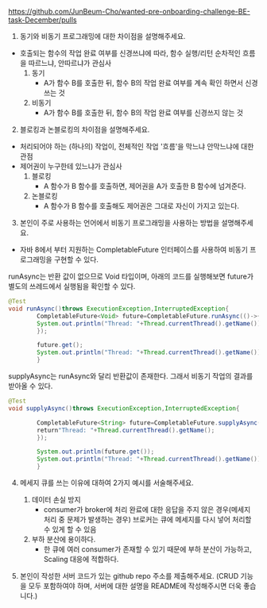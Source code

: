 https://github.com/JunBeum-Cho/wanted-pre-onboarding-challenge-BE-task-December/pulls

1. 동기와 비동기 프로그래밍에 대한 차이점을 설명해주세요.

- 호출되는 함수의 작업 완료 여부를 신경쓰냐에 따라, 함수 실행/리턴 순차적인 흐름을 따르느냐, 안따르냐가 관심사
    1. 동기
        - A가 함수 B를 호출한 뒤, 함수 B의 작업 완료 여부를 계속 확인 하면서 신경쓰는 것
    2. 비동기
        - A가 함수 B를 호출한 뒤, 함수 B의 작업 완료 여부를 신경쓰지 않는 것

2. 블로킹과 논블로킹의 차이점을 설명해주세요.

- 처리되어야 하는 (하나의) 작업이, 전체적인 작업 '흐름'을 막느냐 안막느냐에 대한 관점
- 제어권이 누구한테 있느냐가 관심사
    1. 블로킹
        - A 함수가 B 함수를 호출하면, 제어권을 A가 호출한 B 함수에 넘겨준다.
    2. 논블로킹
        - A 함수가 B 함수를 호출해도 제어권은 그대로 자신이 가지고 있는다.

3. 본인이 주로 사용하는 언어에서 비동기 프로그래밍을 사용하는 방법을 설명해주세요.

- 자바 8에서 부터 지원하는 CompletableFuture 인터페이스를 사용하여 비동기 프로그래밍을 구현할 수 있다.

runAsync는 반환 값이 없으므로 Void 타입이며, 아래의 코드를 실행해보면 future가 별도의 쓰레드에서 실행됨을 확인할 수 있다.

```java
@Test
void runAsync()throws ExecutionException,InterruptedException{
		CompletableFuture<Void> future=CompletableFuture.runAsync(()->{
		System.out.println("Thread: "+Thread.currentThread().getName());
		});

		future.get();
		System.out.println("Thread: "+Thread.currentThread().getName());
		}
```

supplyAsync는 runAsync와 달리 반환값이 존재한다. 그래서 비동기 작업의 결과를 받아올 수 있다.

```java
@Test
void supplyAsync()throws ExecutionException,InterruptedException{

		CompletableFuture<String> future=CompletableFuture.supplyAsync(()->{
		return"Thread: "+Thread.currentThread().getName();
		});

		System.out.println(future.get());
		System.out.println("Thread: "+Thread.currentThread().getName());
		}
```

4. 메세지 큐를 쓰는 이유에 대하여 2가지 예시를 서술해주세요.
   1. 데이터 손실 방지
      - consumer가 broker에 처리 완료에 대한 응답을 주지 않은 경우(메세지 처리 중 문제가 발생하는 경우) 브로커는 큐에 메세지를 다시 넣어 처리할 수 있게 할 수 있음
   2. 부하 분산에 용이하다.
      - 한 큐에 여러 consumer가 존재할 수 있기 때문에 부하 분산이 가능하고, Scaling 대응에 적합하다.

5. 본인이 작성한 서버 코드가 있는 github repo 주소를 제출해주세요. (CRUD 기능을 모두 포함하여야 하며, 서버에 대한 설명을 README에 작성해주시면 더욱 좋습니다.)